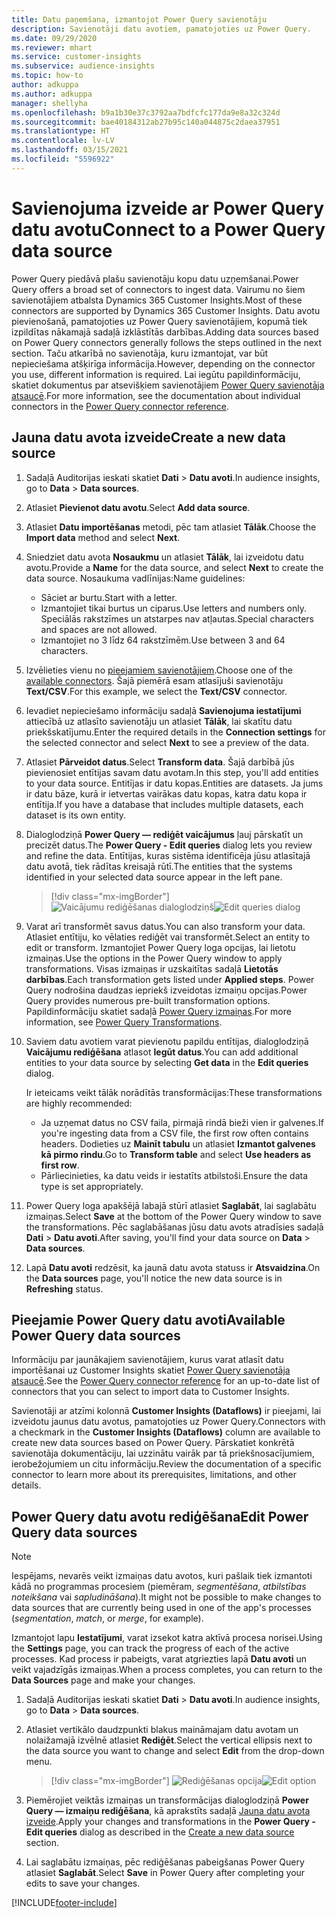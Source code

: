 ```yaml
---
title: Datu paņemšana, izmantojot Power Query savienotāju
description: Savienotāji datu avotiem, pamatojoties uz Power Query.
ms.date: 09/29/2020
ms.reviewer: mhart
ms.service: customer-insights
ms.subservice: audience-insights
ms.topic: how-to
author: adkuppa
ms.author: adkuppa
manager: shellyha
ms.openlocfilehash: b9a1b30e37c3792aa7bdfcfc177da9e8a32c324d
ms.sourcegitcommit: bae40184312ab27b95c140a044875c2daea37951
ms.translationtype: HT
ms.contentlocale: lv-LV
ms.lasthandoff: 03/15/2021
ms.locfileid: "5596922"
---
```

# <a name="connect-to-a-power-query-data-source"></a><span data-ttu-id="029f5-103">Savienojuma izveide ar Power Query datu avotu</span><span class="sxs-lookup"><span data-stu-id="029f5-103">Connect to a Power Query data source</span></span>

<span data-ttu-id="029f5-104">Power Query piedāvā plašu savienotāju kopu datu uzņemšanai.</span><span class="sxs-lookup"><span data-stu-id="029f5-104">Power Query offers a broad set of connectors to ingest data.</span></span> <span data-ttu-id="029f5-105">Vairumu no šiem savienotājiem atbalsta Dynamics 365 Customer Insights.</span><span class="sxs-lookup"><span data-stu-id="029f5-105">Most of these connectors are supported by Dynamics 365 Customer Insights.</span></span> <span data-ttu-id="029f5-106">Datu avotu pievienošanā, pamatojoties uz Power Query savienotājiem, kopumā tiek izpildītas nākamajā sadaļā izklāstītās darbības.</span><span class="sxs-lookup"><span data-stu-id="029f5-106">Adding data sources based on Power Query connectors generally follows the steps outlined in the next section.</span></span> <span data-ttu-id="029f5-107">Taču atkarībā no savienotāja, kuru izmantojat, var būt nepieciešama atšķirīga informācija.</span><span class="sxs-lookup"><span data-stu-id="029f5-107">However, depending on the connector you use, different information is required.</span></span> <span data-ttu-id="029f5-108">Lai iegūtu papildinformāciju, skatiet dokumentus par atsevišķiem savienotājiem [Power Query savienotāja atsaucē](/power-query/connectors/).</span><span class="sxs-lookup"><span data-stu-id="029f5-108">For more information, see the documentation about individual connectors in the [Power Query connector reference](/power-query/connectors/).</span></span>

## <a name="create-a-new-data-source"></a><span data-ttu-id="029f5-109">Jauna datu avota izveide</span><span class="sxs-lookup"><span data-stu-id="029f5-109">Create a new data source</span></span>

1. <span data-ttu-id="029f5-110">Sadaļā Auditorijas ieskati skatiet **Dati** > **Datu avoti**.</span><span class="sxs-lookup"><span data-stu-id="029f5-110">In audience insights, go to **Data** > **Data sources**.</span></span>

1. <span data-ttu-id="029f5-111">Atlasiet **Pievienot datu avotu**.</span><span class="sxs-lookup"><span data-stu-id="029f5-111">Select **Add data source**.</span></span>

1. <span data-ttu-id="029f5-112">Atlasiet **Datu importēšanas** metodi, pēc tam atlasiet **Tālāk**.</span><span class="sxs-lookup"><span data-stu-id="029f5-112">Choose the **Import data** method and select **Next**.</span></span>

1. <span data-ttu-id="029f5-113">Sniedziet datu avota **Nosaukmu** un atlasiet **Tālāk**, lai izveidotu datu avotu.</span><span class="sxs-lookup"><span data-stu-id="029f5-113">Provide a **Name** for the data source, and select **Next** to create the data source.</span></span> <span data-ttu-id="029f5-114">Nosaukuma vadlīnijas:</span><span class="sxs-lookup"><span data-stu-id="029f5-114">Name guidelines:</span></span> 
   - <span data-ttu-id="029f5-115">Sāciet ar burtu.</span><span class="sxs-lookup"><span data-stu-id="029f5-115">Start with a letter.</span></span>
   - <span data-ttu-id="029f5-116">Izmantojiet tikai burtus un ciparus.</span><span class="sxs-lookup"><span data-stu-id="029f5-116">Use letters and numbers only.</span></span> <span data-ttu-id="029f5-117">Speciālās rakstzīmes un atstarpes nav atļautas.</span><span class="sxs-lookup"><span data-stu-id="029f5-117">Special characters and spaces are not allowed.</span></span>
   - <span data-ttu-id="029f5-118">Izmantojiet no 3 līdz 64 rakstzīmēm.</span><span class="sxs-lookup"><span data-stu-id="029f5-118">Use between 3 and 64 characters.</span></span>

1. <span data-ttu-id="029f5-119">Izvēlieties vienu no [pieejamiem savienotājiem](#available-power-query-data-sources).</span><span class="sxs-lookup"><span data-stu-id="029f5-119">Choose one of the [available connectors](#available-power-query-data-sources).</span></span> <span data-ttu-id="029f5-120">Šajā piemērā esam atlasījuši savienotāju **Text/CSV**.</span><span class="sxs-lookup"><span data-stu-id="029f5-120">For this example, we select the **Text/CSV** connector.</span></span>

1. <span data-ttu-id="029f5-121">Ievadiet nepieciešamo informāciju sadaļā **Savienojuma iestatījumi** attiecībā uz atlasīto savienotāju un atlasiet **Tālāk**, lai skatītu datu priekšskatījumu.</span><span class="sxs-lookup"><span data-stu-id="029f5-121">Enter the required details in the **Connection settings** for the selected connector and select **Next** to see a preview of the data.</span></span>

1. <span data-ttu-id="029f5-122">Atlasiet **Pārveidot datus**.</span><span class="sxs-lookup"><span data-stu-id="029f5-122">Select **Transform data**.</span></span> <span data-ttu-id="029f5-123">Šajā darbībā jūs pievienosiet entītijas savam datu avotam.</span><span class="sxs-lookup"><span data-stu-id="029f5-123">In this step, you'll add entities to your data source.</span></span> <span data-ttu-id="029f5-124">Entitījas ir datu kopas.</span><span class="sxs-lookup"><span data-stu-id="029f5-124">Entities are datasets.</span></span> <span data-ttu-id="029f5-125">Ja jums ir datu bāze, kurā ir ietvertas vairākas datu kopas, katra datu kopa ir entītija.</span><span class="sxs-lookup"><span data-stu-id="029f5-125">If you have a database that includes multiple datasets, each dataset is its own entity.</span></span>

1. <span data-ttu-id="029f5-126">Dialoglodziņā **Power Query — rediģēt vaicājumus** ļauj pārskatīt un precizēt datus.</span><span class="sxs-lookup"><span data-stu-id="029f5-126">The **Power Query - Edit queries** dialog lets you review and refine the data.</span></span> <span data-ttu-id="029f5-127">Entītijas, kuras sistēma identificēja jūsu atlasītajā datu avotā, tiek rādītas kreisajā rūtī.</span><span class="sxs-lookup"><span data-stu-id="029f5-127">The entities that the systems identified in your selected data source appear in the left pane.</span></span>

   > [!div class="mx-imgBorder"]
   > <span data-ttu-id="029f5-128">![Vaicājumu rediģēšanas dialoglodziņš](media/data-manager-configure-edit-queries.png "Vaicājumu rediģēšanas dialoglodziņš")</span><span class="sxs-lookup"><span data-stu-id="029f5-128">![Edit queries dialog](media/data-manager-configure-edit-queries.png "Edit queries dialog")</span></span>

1. <span data-ttu-id="029f5-129">Varat arī transformēt savus datus.</span><span class="sxs-lookup"><span data-stu-id="029f5-129">You can also transform your data.</span></span> <span data-ttu-id="029f5-130">Atlasiet entītiju, ko vēlaties rediģēt vai transformēt.</span><span class="sxs-lookup"><span data-stu-id="029f5-130">Select an entity to edit or transform.</span></span> <span data-ttu-id="029f5-131">Izmantojiet Power Query loga opcijas, lai lietotu izmaiņas.</span><span class="sxs-lookup"><span data-stu-id="029f5-131">Use the options in the Power Query window to apply transformations.</span></span> <span data-ttu-id="029f5-132">Visas izmaiņas ir uzskaitītas sadaļā **Lietotās darbības**.</span><span class="sxs-lookup"><span data-stu-id="029f5-132">Each transformation gets listed under **Applied steps**.</span></span> <span data-ttu-id="029f5-133">Power Query nodrošina daudzas iepriekš izveidotas izmaiņu opcijas.</span><span class="sxs-lookup"><span data-stu-id="029f5-133">Power Query provides numerous pre-built transformation options.</span></span> <span data-ttu-id="029f5-134">Papildinformāciju skatiet sadaļā [Power Query izmaiņas](/power-query/power-query-what-is-power-query#transformations).</span><span class="sxs-lookup"><span data-stu-id="029f5-134">For more information, see [Power Query Transformations](/power-query/power-query-what-is-power-query#transformations).</span></span>

1. <span data-ttu-id="029f5-135">Saviem datu avotiem varat pievienotu papildu entītijas, dialoglodziņā **Vaicājumu rediģēšana** atlasot **Iegūt datus**.</span><span class="sxs-lookup"><span data-stu-id="029f5-135">You can add additional entities to your data source by selecting **Get data** in the **Edit queries** dialog.</span></span>

   <span data-ttu-id="029f5-136">Ir ieteicams veikt tālāk norādītās transformācijas:</span><span class="sxs-lookup"><span data-stu-id="029f5-136">These transformations are highly recommended:</span></span>

   - <span data-ttu-id="029f5-137">Ja uzņemat datus no CSV faila, pirmajā rindā bieži vien ir galvenes.</span><span class="sxs-lookup"><span data-stu-id="029f5-137">If you're ingesting data from a CSV file, the first row often contains headers.</span></span> <span data-ttu-id="029f5-138">Dodieties uz **Mainīt tabulu** un atlasiet **Izmantot galvenes kā pirmo rindu**.</span><span class="sxs-lookup"><span data-stu-id="029f5-138">Go to **Transform table** and select **Use headers as first row**.</span></span>
   - <span data-ttu-id="029f5-139">Pārliecinieties, ka datu veids ir iestatīts atbilstoši.</span><span class="sxs-lookup"><span data-stu-id="029f5-139">Ensure the data type is set appropriately.</span></span>

1. <span data-ttu-id="029f5-140">Power Query loga apakšējā labajā stūrī atlasiet **Saglabāt**, lai saglabātu izmaiņas.</span><span class="sxs-lookup"><span data-stu-id="029f5-140">Select **Save** at the bottom of the Power Query window to save the transformations.</span></span> <span data-ttu-id="029f5-141">Pēc saglabāšanas jūsu datu avots atradīsies sadaļā **Dati** > **Datu avoti**.</span><span class="sxs-lookup"><span data-stu-id="029f5-141">After saving, you'll find your data source on **Data** > **Data sources**.</span></span>

1. <span data-ttu-id="029f5-142">Lapā **Datu avoti** redzēsit, ka jaunā datu avota statuss ir **Atsvaidzina**.</span><span class="sxs-lookup"><span data-stu-id="029f5-142">On the **Data sources** page, you'll notice the new data source is in **Refreshing** status.</span></span>

## <a name="available-power-query-data-sources"></a><span data-ttu-id="029f5-143">Pieejamie Power Query datu avoti</span><span class="sxs-lookup"><span data-stu-id="029f5-143">Available Power Query data sources</span></span>

<span data-ttu-id="029f5-144">Informāciju par jaunākajiem savienotājiem, kurus varat atlasīt datu importēšanai uz Customer Insights skatiet [Power Query savienotāja atsaucē](/power-query/connectors/).</span><span class="sxs-lookup"><span data-stu-id="029f5-144">See the [Power Query connector reference](/power-query/connectors/) for an up-to-date list of connectors that you can select to import data to Customer Insights.</span></span> 

<span data-ttu-id="029f5-145">Savienotāji ar atzīmi kolonnā **Customer Insights (Dataflows)** ir pieejami, lai izveidotu jaunus datu avotus, pamatojoties uz Power Query.</span><span class="sxs-lookup"><span data-stu-id="029f5-145">Connectors with a checkmark in the **Customer Insights (Dataflows)** column are available to create new data sources based on Power Query.</span></span> <span data-ttu-id="029f5-146">Pārskatiet konkrētā savienotāja dokumentāciju, lai uzzinātu vairāk par tā priekšnosacījumiem, ierobežojumiem un citu informāciju.</span><span class="sxs-lookup"><span data-stu-id="029f5-146">Review the documentation of a specific connector to learn more about its prerequisites, limitations, and other details.</span></span>

## <a name="edit-power-query-data-sources"></a><span data-ttu-id="029f5-147">Power Query datu avotu rediģēšana</span><span class="sxs-lookup"><span data-stu-id="029f5-147">Edit Power Query data sources</span></span>

> [!NOTE]
> <span data-ttu-id="029f5-148">Iespējams, nevarēs veikt izmaiņas datu avotos, kuri pašlaik tiek izmantoti kādā no programmas procesiem (piemēram, *segmentēšana*, *atbilstības noteikšana* vai *sapludināšana*).</span><span class="sxs-lookup"><span data-stu-id="029f5-148">It might not be possible to make changes to data sources that are currently being used in one of the app's processes (*segmentation*, *match*, or *merge*, for example).</span></span> 
>
> <span data-ttu-id="029f5-149">Izmantojot lapu **Iestatījumi**, varat izsekot katra aktīvā procesa norisei.</span><span class="sxs-lookup"><span data-stu-id="029f5-149">Using the **Settings** page, you can track the progress of each of the active processes.</span></span> <span data-ttu-id="029f5-150">Kad process ir pabeigts, varat atgriezties lapā **Datu avoti** un veikt vajadzīgās izmaiņas.</span><span class="sxs-lookup"><span data-stu-id="029f5-150">When a process completes, you can return to the **Data Sources** page and make your changes.</span></span>

1. <span data-ttu-id="029f5-151">Sadaļā Auditorijas ieskati skatiet **Dati** > **Datu avoti**.</span><span class="sxs-lookup"><span data-stu-id="029f5-151">In audience insights, go to **Data** > **Data sources**.</span></span>

2. <span data-ttu-id="029f5-152">Atlasiet vertikālo daudzpunkti blakus maināmajam datu avotam un nolaižamajā izvēlnē atlasiet **Rediģēt**.</span><span class="sxs-lookup"><span data-stu-id="029f5-152">Select the vertical ellipsis next to the data source you want to change and select **Edit** from the drop-down menu.</span></span>

   > [!div class="mx-imgBorder"]
   > <span data-ttu-id="029f5-153">![Rediģēšanas opcija](media/edit-option-data-sources.png "Rediģēšanas opcija")</span><span class="sxs-lookup"><span data-stu-id="029f5-153">![Edit option](media/edit-option-data-sources.png "Edit option")</span></span>

3. <span data-ttu-id="029f5-154">Piemērojiet veiktās izmaiņas un transformācijas dialoglodziņā **Power Query — izmaiņu rediģēšana**, kā aprakstīts sadaļā [Jauna datu avota izveide](#create-a-new-data-source).</span><span class="sxs-lookup"><span data-stu-id="029f5-154">Apply your changes and transformations in the **Power Query - Edit queries** dialog as described in the [Create a new data source](#create-a-new-data-source) section.</span></span>

4. <span data-ttu-id="029f5-155">Lai saglabātu izmaiņas, pēc rediģēšanas pabeigšanas Power Query atlasiet **Saglabāt**.</span><span class="sxs-lookup"><span data-stu-id="029f5-155">Select **Save** in Power Query after completing your edits to save your changes.</span></span>


[!INCLUDE[footer-include](../includes/footer-banner.md)]